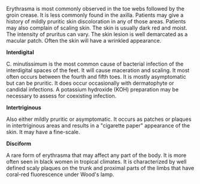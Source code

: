 Erythrasma is most commonly observed in the toe webs followed by the groin crease. It is less commonly found in the axilla. Patients may give a history of mildly pruritic skin discoloration in any of those areas. Patients may also complain of scaling skin. The skin is usually dark red and moist. The intensity of pruritus can vary. The skin lesion is well demarcated as a macular patch. Often the skin will have a wrinkled appearance.

**Interdigital**

C. minutissimum is the most common cause of bacterial infection of the interdigital spaces of the feet. It will cause maceration and scaling. It most often occurs between the fourth and fifth toes. It is mostly asymptomatic but can be pruritic. It does occur occasionally with dermatophyte or candidal infections. A potassium hydroxide (KOH) preparation may be necessary to assess for coexisting infection.

**Intertriginous**

Also either mildly pruritic or asymptomatic. It occurs as patches or plaques in intertriginous areas and results in a "cigarette paper" appearance of the skin. It may have a fine-scale.

**Disciform**

A rare form of erythrasma that may affect any part of the body. It is more often seen in black women in tropical climates. It is characterized by well defined scaly plaques on the trunk and proximal parts of the limbs that have coral-red fluorescence under Wood's lamp.